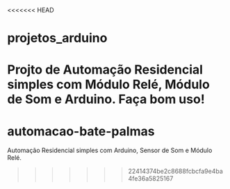 <<<<<<< HEAD
# projetos_arduino

Projto de Automação Residencial simples com Módulo Relé, Módulo de Som e Arduino. Faça bom uso!
=======
# automacao-bate-palmas
Automação Residencial simples com Arduino, Sensor de Som e Módulo Relé.
>>>>>>> 22414374be2c8688fcbcfa9e4ba4fe36a5825167
